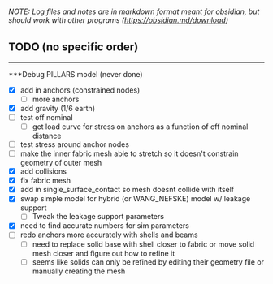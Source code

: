 ###### NOTE: Log files and notes are in markdown format meant for obsidian, but should work with other programs (https://obsidian.md/download)

## TODO (no specific order)
---
***Debug PILLARS model (never done)
- [x] add in anchors (constrained nodes)
	- [ ] more anchors
- [x] add gravity (1/6 earth)
- [ ] test off nominal
	- [ ] get load curve for stress on anchors as a function of off nominal distance
- [ ] test stress around anchor nodes
- [ ] make the inner fabric mesh able to stretch so it doesn't constrain geometry of outer mesh
- [x] add collisions
- [x] fix fabric mesh
- [x] add in single_surface_contact so mesh doesnt collide with itself
- [x] swap simple model for hybrid (or WANG_NEFSKE) model w/ leakage support
	- [ ] Tweak the leakage support parameters
- [x] need to find accurate numbers for sim parameters
- [ ] redo anchors more accurately with shells and beams
	- [ ] need to replace solid base with shell closer to fabric or move solid mesh closer and figure out how to refine it
	- [ ] seems like solids can only be refined by editing their geometry file or manually creating the mesh